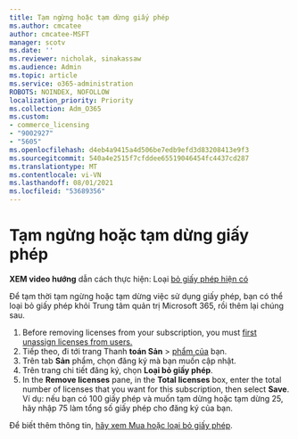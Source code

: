 ```yaml
---
title: Tạm ngừng hoặc tạm dừng giấy phép
ms.author: cmcatee
author: cmcatee-MSFT
manager: scotv
ms.date: ''
ms.reviewer: nicholak, sinakassaw
ms.audience: Admin
ms.topic: article
ms.service: o365-administration
ROBOTS: NOINDEX, NOFOLLOW
localization_priority: Priority
ms.collection: Adm_O365
ms.custom:
- commerce_licensing
- "9002927"
- "5605"
ms.openlocfilehash: d4eb4a9415a4d506be7edb9efd3d83208413e9f3
ms.sourcegitcommit: 540a4e2515f7cfddee65519046454fc4437cd287
ms.translationtype: MT
ms.contentlocale: vi-VN
ms.lasthandoff: 08/01/2021
ms.locfileid: "53689356"
---
```

# <a name="suspend-or-pause-licenses"></a>Tạm ngừng hoặc tạm dừng giấy phép

**XEM video hướng** dẫn cách thực hiện: Loại [bỏ giấy phép hiện có](https://go.microsoft.com/fwlink/p/?linkid=2154938)

Để tạm thời tạm ngừng hoặc tạm dừng việc sử dụng giấy phép, bạn có thể loại bỏ giấy phép khỏi Trung tâm quản trị Microsoft 365, rồi thêm lại chúng sau.

1. Before removing licenses from your subscription, you must [first unassign licenses from users.](/microsoft-365/admin/manage/remove-licenses-from-users)
2. Tiếp theo, đi tới trang Thanh **toán Sản**  >  [phẩm của](https://go.microsoft.com/fwlink/p/?linkid=842054) bạn.
3. Trên tab **Sản** phẩm, chọn đăng ký mà bạn muốn cập nhật.
4. Trên trang chi tiết đăng ký, chọn **Loại bỏ giấy phép**.
5. In the **Remove licenses** pane, in the **Total licenses** box, enter the total number of licenses that you want for this subscription, then select **Save**. Ví dụ: nếu bạn có 100 giấy phép và muốn tạm dừng hoặc tạm dừng 25, hãy nhập 75 làm tổng số giấy phép cho đăng ký của bạn.

Để biết thêm thông tin, [hãy xem Mua hoặc loại bỏ giấy phép](/microsoft-365/commerce/licenses/buy-licenses).